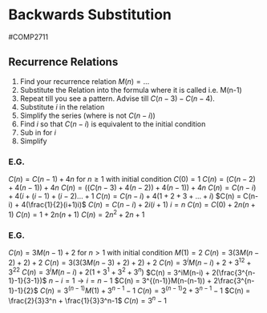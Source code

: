 # Backwards Substitution
#COMP2711 
## Recurrence Relations
1. Find your recurrence relation $M(n) = \dots$
2. Substitute the Relation into the formula where it is called i.e. M(n-1) 
3. Repeat till you see a pattern. Advise till $C(n-3) - C(n-4)$.
4. Substitute $i$ in the relation
5. Simplify the series (where is not $C(n-i)$)
6. Find $i$ so that $C(n-i)$ is equivalent to the initial condition
7. Sub in for $i$
8. Simplify
### E.G.
$C(n) = C(n-1) + 4n$ for $n \geq 1$ with initial condition $C(0) = 1$
$C(n) = (C(n-2) + 4(n-1)) + 4n$
$C(n) = ((C(n-3) + 4(n-2)) +4(n-1)) + 4n$
$C(n) = C(n-i) + 4(i+(i-1)+(i-2)...+1$
$C(n) = C(n-i)  + 4(1 + 2 + 3 +...+ i)$
$C(n) = C(n-i) + 4(\frac{1}{2}(i+1)i)$
$C(n) = C(n-i) + 2i(i+1)$
$i = n$
$C(n) = C(0) + 2n(n+1)$
$C(n) = 1 + 2n(n+1)$
$C(n) = 2n^2 +2n +1$
### E.G.
$C(n) = 3M(n-1) + 2$ for $n > 1$ with initial condition $M(1) = 2$
$C(n) = 3(3M(n-2) + 2) + 2$
$C(n) = 3(3(3M(n-3) + 2) + 2) + 2$
$C(n) = 3^iM(n-i) + 2 +3^12 + 3^22$
$C(n) = 3^iM(n-i) + 2(1 +3^1 + 3^2 + 3^n)$
$C(n) = 3^iM(n-i) + 2(\frac{3^{n-1}-1}{3-1})$
$n - i = 1 \rightarrow i = n-1$
$C(n) = 3^{(n-1)}M(n-(n-1)) + 2\frac{3^{n-1}-1}{2}$
$C(n) = 3^{(n-1)}M(1) + 3^{n-1}-1$
$C(n) = 3^{(n-1)}2 + 3^{n-1}-1$
$C(n) = \frac{2}{3}3^n + \frac{1}{3}3^n-1$
$C(n) = 3^n-1$
